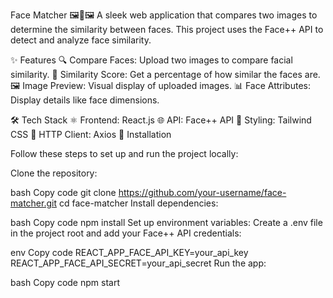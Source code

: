 Face Matcher 🖼️🤝🖼️
A sleek web application that compares two images to determine the similarity between faces. This project uses the Face++ API to detect and analyze face similarity.

✨ Features
🔍 Compare Faces: Upload two images to compare facial similarity.
🎯 Similarity Score: Get a percentage of how similar the faces are.
🖼️ Image Preview: Visual display of uploaded images.
📊 Face Attributes: Display details like face dimensions.

🛠️ Tech Stack
⚛️ Frontend: React.js
🌐 API: Face++ API
🎨 Styling: Tailwind CSS
📡 HTTP Client: Axios
🚀 Installation

Follow these steps to set up and run the project locally:

Clone the repository:

bash
Copy code
git clone https://github.com/your-username/face-matcher.git
cd face-matcher
Install dependencies:

bash
Copy code
npm install
Set up environment variables: Create a .env file in the project root and add your Face++ API credentials:

env
Copy code
REACT_APP_FACE_API_KEY=your_api_key
REACT_APP_FACE_API_SECRET=your_api_secret
Run the app:

bash
Copy code
npm start


